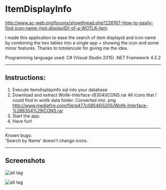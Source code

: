 # ItemDisplayInfo
http://www.ac-web.org/forums/showthread.php?226167-How-to-easily-find-icon-name-(not-displayID)-of-a-WOTLK-item

I made this application to ease the search of item displayid and icon name
by combining the two tables into a single app + showing the icon and some minor features.
Thanks to totolencule for giving me the idea.

Programming language used: C# (Visual Studio 2015) .NET Framework 4.5.2  

________________________________________________________________________________

## Instructions:  

1. Execute itemdisplayinfo.sql into your database  
2. Download and extract Wotlk-Interface-(6304)ICONS.rar
    All icons that I could find in wotlk data folder.
    Converted into .png      
    http://www.mediafire.com/file/g477c08546j5205/Wotlk-Interface-%286304%29ICONS.rar  
3. Start the app.  
4. Have fun!  

________________________________________________________________________________

Known bugs:  
'Search by Name' doesn't change icons.  

________________________________________________________________________________

## Screenshots

![alt tag](https://s16.postimg.org/mzc51zgf9/image.png)

![alt tag](https://s32.postimg.org/pms6zibk5/image.png)
